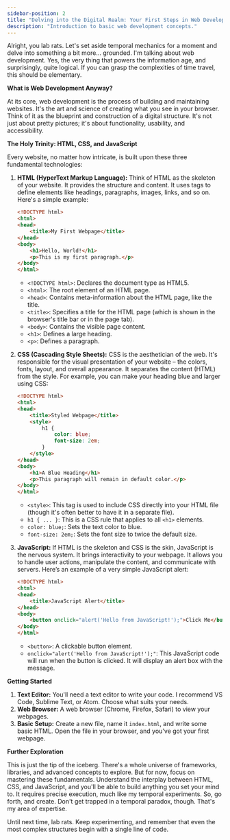 ```yaml
--- 
sidebar-position: 2 
title: "Delving into the Digital Realm: Your First Steps in Web Development" 
description: "Introduction to basic web development concepts."
---
```

Alright, you lab rats. Let's set aside temporal mechanics for a moment and delve into something a bit more… grounded. I'm talking about web development. Yes, the very thing that powers the information age, and surprisingly, quite logical. If you can grasp the complexities of time travel, this should be elementary.

**What is Web Development Anyway?**

At its core, web development is the process of building and maintaining websites. It's the art and science of creating what you see in your browser. Think of it as the blueprint and construction of a digital structure. It's not just about pretty pictures; it's about functionality, usability, and accessibility.

**The Holy Trinity: HTML, CSS, and JavaScript**

Every website, no matter how intricate, is built upon these three fundamental technologies:

1.  **HTML (HyperText Markup Language):** Think of HTML as the skeleton of your website. It provides the structure and content. It uses tags to define elements like headings, paragraphs, images, links, and so on. Here's a simple example:
    
    ```html
    <!DOCTYPE html>
    <html>
    <head>
        <title>My First Webpage</title>
    </head>
    <body>
        <h1>Hello, World!</h1>
        <p>This is my first paragraph.</p>
    </body>
    </html>
    ```
    
    *   `<!DOCTYPE html>`: Declares the document type as HTML5.
    *   `<html>`: The root element of an HTML page.
    *   `<head>`: Contains meta-information about the HTML page, like the title.
    *   `<title>`: Specifies a title for the HTML page (which is shown in the browser's title bar or in the page tab).
    *   `<body>`: Contains the visible page content.
    *   `<h1>`: Defines a large heading.
    *   `<p>`: Defines a paragraph.

2.  **CSS (Cascading Style Sheets):** CSS is the aesthetician of the web. It's responsible for the visual presentation of your website – the colors, fonts, layout, and overall appearance. It separates the content (HTML) from the style. For example, you can make your heading blue and larger using CSS:

    ```html
    <!DOCTYPE html>
    <html>
    <head>
        <title>Styled Webpage</title>
        <style>
            h1 {
                color: blue;
                font-size: 2em;
            }
        </style>
    </head>
    <body>
        <h1>A Blue Heading</h1>
        <p>This paragraph will remain in default color.</p>
    </body>
    </html>
    ```
    
    *   `<style>`: This tag is used to include CSS directly into your HTML file (though it's often better to have it in a separate file).
    *   `h1 { ... }`: This is a CSS rule that applies to all `<h1>` elements.
    *   `color: blue;`: Sets the text color to blue.
    *   `font-size: 2em;`: Sets the font size to twice the default size.

3.  **JavaScript:** If HTML is the skeleton and CSS is the skin, JavaScript is the nervous system. It brings interactivity to your webpage. It allows you to handle user actions, manipulate the content, and communicate with servers. Here’s an example of a very simple JavaScript alert:

    ```html
    <!DOCTYPE html>
    <html>
    <head>
        <title>JavaScript Alert</title>
    </head>
    <body>
        <button onclick="alert('Hello from JavaScript!');">Click Me</button>
    </body>
    </html>
    ```
    *   `<button>`: A clickable button element.
    *   `onclick="alert('Hello from JavaScript!');"`: This JavaScript code will run when the button is clicked. It will display an alert box with the message.

**Getting Started**

1.  **Text Editor:** You'll need a text editor to write your code. I recommend VS Code, Sublime Text, or Atom. Choose what suits your needs.
2.  **Web Browser:** A web browser (Chrome, Firefox, Safari) to view your webpages.
3.  **Basic Setup:** Create a new file, name it `index.html`, and write some basic HTML. Open the file in your browser, and you've got your first webpage.

**Further Exploration**

This is just the tip of the iceberg. There's a whole universe of frameworks, libraries, and advanced concepts to explore. But for now, focus on mastering these fundamentals. Understand the interplay between HTML, CSS, and JavaScript, and you'll be able to build anything you set your mind to. It requires precise execution, much like my temporal experiments. So, go forth, and create. Don't get trapped in a temporal paradox, though. That's my area of expertise.

Until next time, lab rats. Keep experimenting, and remember that even the most complex structures begin with a single line of code.